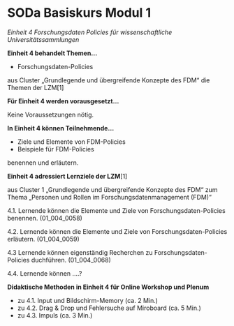 <!--

author: Rebekka Reichert und Canan Hastik  
email:    
version:  v1
language: DE

icon:     https://raw.githubusercontent.com/chastik/Beratung_Dateityp_Bild/refs/heads/main/SODa-Logo_full.svg
link:     https://raw.githubusercontent.com/chastik/Beratung/refs/heads/main/soda.css

comment:  WissKi SODA OERs

-->

# SODa Basiskurs Modul 1 

*Einheit 4 Forschungsdaten Policies für wissenschaftliche Universitätssammlungen*
<!-- kurz: Einheit4_FDMPolicies_für_wiss.Unisammlungen -->


**Einheit 4 behandelt Themen…**

- Forschungsdaten-Policies

aus Cluster „Grundlegende und übergreifende Konzepte des FDM“ die Themen der LZM[1]

**Für Einheit 4 werden vorausgesetzt…**

Keine Voraussetzungen nötig.

**In Einheit 4 können Teilnehmende…**

- Ziele und Elemente von FDM-Policies
- Beispiele für FDM-Policies  

benennen und erläutern.

**Einheit 4 adressiert Lernziele der LZM**[1]

aus Cluster 1 „Grundlegende und übergreifende Konzepte des FDM“ zum Thema „Personen und Rollen im Forschungsdatenmanagement (FDM)“

4.1. Lernende können die Elemente und Ziele von Forschungsdaten-Policies benennen. (01\_004\_0058)

4.2. Lernende können die Elemente und Ziele von Forschungsdaten-Policies erläutern. (01\_004\_0059)

4.3  Lernende können eigenständig Recherchen zu Forschungsdaten-Policies duchführen. (01\_004\_0068)

4.4. Lernende können ....? 



**Didaktische Methoden in Einheit 4 für Online Workshop und Plenum**

- zu 4.1. Input und Bildschirm-Memory (ca. 2 Min.)
- zu 4.2. Drag & Drop und Fehlersuche auf Miroboard (ca. 5 Min.)
- zu 4.3. Impuls (ca. 3 Min.)
